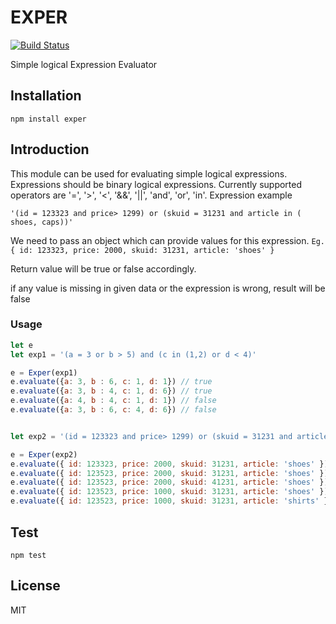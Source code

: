 # EXPER

[![Build Status](https://travis-ci.org/swathysubhash/exper.svg?branch=master)](https://travis-ci.org/swathysubhash/exper)

Simple logical Expression Evaluator


## Installation
`npm install exper`

## Introduction
This module can be used for evaluating simple logical expressions. Expressions should be binary logical expressions. 
Currently supported operators are '=', '>', '<', '&&', '||', 'and', 'or', 'in'.
Expression example

`'(id = 123323 and price> 1299) or (skuid = 31231 and article in ( shoes, caps))'`

We need to pass an object which can provide values for this expression. 
`Eg. { id: 123323, price: 2000, skuid: 31231, article: 'shoes' }`

Return value will be true or false accordingly.

if any value is missing in given data or the expression is wrong, result will be false


### Usage

```javascript
let e
let exp1 = '(a = 3 or b > 5) and (c in (1,2) or d < 4)'

e = Exper(exp1)
e.evaluate({a: 3, b : 6, c: 1, d: 1}) // true
e.evaluate({a: 3, b : 4, c: 1, d: 6}) // true 
e.evaluate({a: 4, b : 4, c: 1, d: 1}) // false
e.evaluate({a: 3, b : 6, c: 4, d: 6}) // false


let exp2 = '(id = 123323 and price> 1299) or (skuid = 31231 and article in ( shoes, caps))'

e = Exper(exp2)
e.evaluate({ id: 123323, price: 2000, skuid: 31231, article: 'shoes' }) // true
e.evaluate({ id: 123523, price: 2000, skuid: 31231, article: 'shoes' }) // true
e.evaluate({ id: 123523, price: 2000, skuid: 41231, article: 'shoes' }) // false
e.evaluate({ id: 123523, price: 1000, skuid: 31231, article: 'shoes' }) // true
e.evaluate({ id: 123523, price: 1000, skuid: 31231, article: 'shirts' }) // false`
```


## Test

`npm test`



## License

MIT
